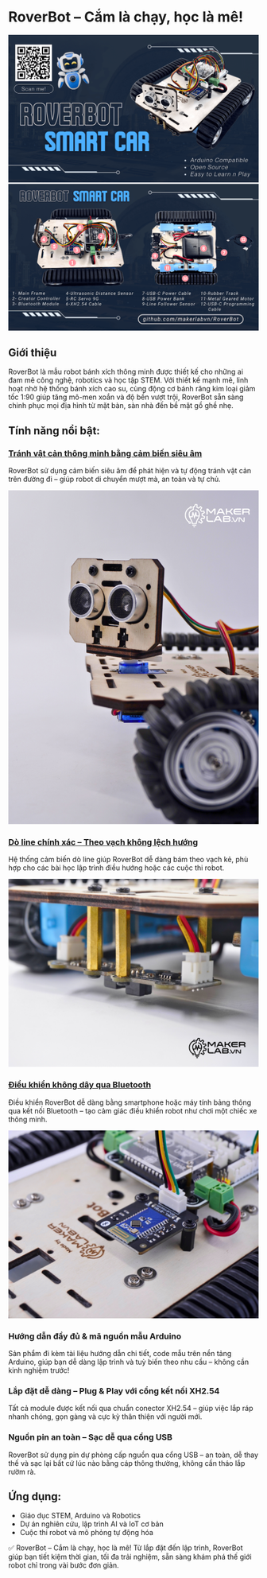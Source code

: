 # RoverBot – Cắm là chạy, học là mê!

![RoverBot Cover](/image/ROVERBOT1.png)
![RoverBot Cover](/image/ROVERBOT2.png)

## Giới thiệu

RoverBot là mẫu robot bánh xích thông minh được thiết kế cho những ai đam mê công nghệ, robotics và học tập STEM. Với thiết kế mạnh mẽ, linh hoạt nhờ hệ thống bánh xích cao su, cùng động cơ bánh răng kim loại giảm tốc 1:90 giúp tăng mô-men xoắn và độ bền vượt trội, RoverBot sẵn sàng chinh phục mọi địa hình từ mặt bàn, sàn nhà đến bề mặt gồ ghề nhẹ.

## Tính năng nổi bật:
### [Tránh vật cản thông minh bằng cảm biến siêu âm](examples/Rover_BlockAvoiding) 
RoverBot sử dụng cảm biến siêu âm để phát hiện và tự động tránh vật cản trên đường đi – giúp robot di chuyển mượt mà, an toàn và tự chủ.

[![](/image/obstacle_avoiding_thumbW.png)](examples/Rover_BlockAvoiding)

### [Dò line chính xác – Theo vạch không lệch hướng](examples/Rover_LineTracking)
Hệ thống cảm biến dò line giúp RoverBot dễ dàng bám theo vạch kẻ, phù hợp cho các bài học lập trình điều hướng hoặc các cuộc thi robot.

[![](/image/Do_Line_Thumnail_logo.png)](examples/Rover_LineTracking)

### [Điều khiển không dây qua Bluetooth](examples/Rover_Bluetooth)
Điều khiển RoverBot dễ dàng bằng smartphone hoặc máy tính bảng thông qua kết nối Bluetooth – tạo cảm giác điều khiển robot như chơi một chiếc xe thông minh.

[![](/image/bluetooth_logo_onboard.png)](examples/Rover_Bluetooth)

### Hướng dẫn đầy đủ & mã nguồn mẫu Arduino
Sản phẩm đi kèm tài liệu hướng dẫn chi tiết, code mẫu trên nền tảng Arduino, giúp bạn dễ dàng lập trình và tuỳ biến theo nhu cầu – không cần kinh nghiệm trước!

### Lắp đặt dễ dàng – Plug & Play với cổng kết nối XH2.54
Tất cả module được kết nối qua chuẩn conector XH2.54 – giúp việc lắp ráp nhanh chóng, gọn gàng và cực kỳ thân thiện với người mới.

### Nguồn pin an toàn – Sạc dễ qua cổng USB
RoverBot sử dụng pin dự phòng cấp nguồn qua cổng USB – an toàn, dễ thay thế và sạc lại bất cứ lúc nào bằng cáp thông thường, không cần tháo lắp rườm rà.

## Ứng dụng:
- Giáo dục STEM, Arduino và Robotics
- Dự án nghiên cứu, lập trình AI và IoT cơ bản
- Cuộc thi robot và mô phỏng tự động hóa

✅ RoverBot – Cắm là chạy, học là mê!
Từ lắp đặt đến lập trình, RoverBot giúp bạn tiết kiệm thời gian, tối đa trải nghiệm, sẵn sàng khám phá thế giới robot chỉ trong vài bước đơn giản.







